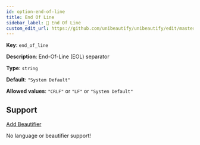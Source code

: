 ```yaml
---
id: option-end-of-line
title: End Of Line
sidebar_label: 🚨 End Of Line
custom_edit_url: https://github.com/unibeautify/unibeautify/edit/master/src/options.ts
---
```

**Key**: `end_of_line`

**Description**: End-Of-Line (EOL) separator

**Type**: `string`

**Default**: `"System Default"`

**Allowed values**: `"CRLF"` or `"LF"` or `"System Default"`

## Support
<div><a class="edit-page-link button" href="https://github.com/unibeautify/website/edit/master/docs/../scripts/generate-docs/beautifiers.ts" target="_blank">Add Beautifier</a></div>

No language or beautifier support!